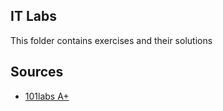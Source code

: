 ## IT Labs

This folder contains exercises and their solutions

## Sources
- [101labs A+](https://www.amazon.com/101-Labs-Hands-Practical-220-1101-ebook/dp/B0BBPXT1KR?crid=31B2JGUQ4420E&dib=eyJ2IjoiMSJ9.tU0zsqj1HtHfjfRavndTaSZ22FJnFPj9uw-rsMbUC4Ha-y1FjTbIAHtr2ZjFTjUtn02PfnMVlxRbnxz0ve_lpNsDJfOd8vvDHx_PLYUPxuM.lS_JDIsJ2vCoY7X4IZUtZpSYLL_SzfXUpUuHwyD6uhg&dib_tag=se&keywords=101+labs+A%2B&qid=1726901459&s=digital-text&sprefix=101+labs+a%2B,digital-text,199&sr=1-1&linkCode=sl1&tag=theboosum-20&linkId=7c106445c05ee8c9860981d21fccefa5&language=en_US&ref_=as_li_ss_tl)
